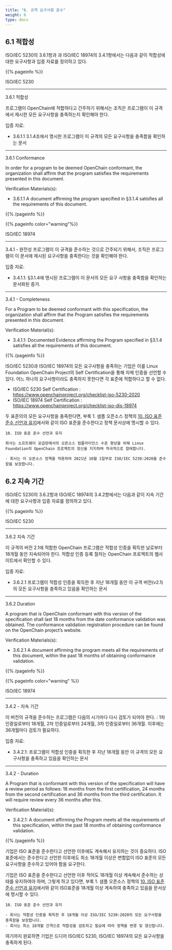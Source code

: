 ```yaml
---
title: "6. 규격 요구사항 준수"
weight: 6
type: docs
---
```


## 6.1 적합성

ISO/IEC 5230의 3.6.1항과 과 ISO/IEC 18974의 3.4.1항에서는 다음과 같이 적합성에 대한 요구사항과 입증 자료를 정의하고 있다.

{{% pageinfo %}}

ISO/IEC 5230

-----------

3.6.1 적합성

프로그램이 OpenChain에 적합하다고 간주하기 위해서는 조직은 프로그램이 이 규격에서 제시한 모든 요구사항을 충족하는지 확인해야 한다.

입증 자료:

* 3.6.1.1 3.1.4조에서 명시한 프로그램이 이 규격의 모든 요구사항을 충족함을 확인하는 문서


----------------

3.6.1 Conformance

In order for a program to be deemed OpenChain conformant, the organization shall affirm that the program satisfies the requirements presented in this document.

Verification Materials(s):

* 3.6.1.1 A document affirming the program specified in §3.1.4 satisfies all the requirements of this document.

{{% /pageinfo %}}

{{% pageinfo color="warning"%}}

ISO/IEC 18974

-----------

3.4.1 - 완전성
프로그램이 이 규격을 준수하는 것으로 간주되기 위해서, 조직은 프로그램이 이 문서에 제시된 요구사항을 충족한다는 것을 확인해야 한다.

입증 자료:

- 3.4.1.1: §3.1.4에 명시된 프로그램이 이 문서의 모든 요구 사항을 충족함을 확인하는 문서화된 증거.

----------------

3.4.1 - Completeness

For a Program to be deemed conformant with this specification, the organization shall affirm that the Program satisfies the requirements presented in this document.

Verification Material(s):
- 3.4.1.1: Documented Evidence affirming the Program specified in §3.1.4 satisfies all the requirements of this document.

{{% /pageinfo %}}

ISO/IEC 5230과 ISO/IEC 18974의 모든 요구사항을 충족하는 기업은 이를 Linux Foundation OpenChain Project의 Self Certification을 통해 자체 인증을 선언할 수 있다. 어느 하나의 요구사항이라도 충족하지 못한다면 각 표준에 적합하다고 할 수 없다.  

- ISO/IEC 5230 Self Certification : https://www.openchainproject.org/checklist-iso-5230-2020
- ISO/IEC 18974 Self Certification : https://www.openchainproject.org/checklist-iso-dis-18974

두 표준의의 모든 요구사항을 충족한다면, 부록 1. 샘플 오픈소스 정책의 [10. ISO 표준 준수 선언과 유지](../../../templates/1-policy/#10-iso-표준-준수-선언과-유지)에서와 같이 ISO 표준을 준수한다고 정책 문서상에 명시할 수 있다.

~~~
10. ISO 표준 준수 선언과 유지

회사는 소프트웨어 공급망에서의 오픈소스 컴플라이언스 수준 향상을 위해 Linux Foundation의 OpenChain 프로젝트의 정신을 지지하며 적극적으로 참여합니다.

- 회사는 이 오픈소스 정책을 적용하여 2021년 10월 1일부로 ISO/IEC 5230:2020을 준수함을 보장합니다.

~~~


## 6.2 지속 기간

ISO/IEC 5230의 3.6.2항과 ISO/IEC 18974의 3.4.2항에서는 다음과 같이 지속 기간에 대한 요구사항과 입증 자료를 정의하고 있다.

{{% pageinfo %}}

ISO/IEC 5230

-----------

3.6.2 지속 기간

이 규격의 버전 2.1에 적합한 OpenChain 프로그램은 적합성 인증을 획득한 날로부터 18개월 동안 지속되어야 한다. 적합성 인증 등록 절차는 OpenChain 프로젝트의 웹사이트에서 확인할 수 있다.

입증 자료:

* 3.6.2.1 프로그램이 적합성 인증을 획득한 후 지난 18개월 동안 이 규격 버전(v2.1)의 모든 요구사항을 충족하고 있음을 확인하는 문서

----------------

3.6.2 Duration

A program that is OpenChain conformant with this version of the specification shall last 18 months from the date conformance validation was obtained. The conformance validation registration procedure can be found on the OpenChain project’s website.

Verification Materials(s):

* 3.6.2.1 A document affirming the program meets all the requirements of this document, within the past 18 months of obtaining conformance validation.

{{% /pageinfo %}}

{{% pageinfo color="warning" %}}

ISO/IEC 18974

-----------

3.4.2 - 지속 기간

이 버전의 규격을 준수하는 프로그램은 다음의 시기마다 다시 검토가 되어야 한다. : 1차 인증일로부터 18개월, 2차 인증일로부터 24개월, 3차 인증일로부터 36개월. 이후에는 36개월마다 검토가 필요하다.

입증 자료:

- 3.4.2.1: 프로그램이 적합성 인증을 획득한 후 지난 18개월 동안 이 규격의 모든 요구사항을 충족하고 있음을 확인하는 문서

----------------

3.4.2 - Duration

A Program that is conformant with this version of the specification will have a review period as follows: 18 months from the first certification, 24 months from the second certification and 36 months from the third certification. It will require review every 36 months after this.

Verification Material(s):

- 3.4.2.1: A document affirming the Program meets all the requirements of this specification, within the past 18 months of obtaining conformance validation.

{{% /pageinfo %}}

기업은 ISO 표준을 준수한다고 선언한 이후에도 계속해서 유지하는 것이 중요하다. ISO 표준에서는 준수한다고  선언한 이후에도 최소 18개월 이상은 변함없이 ISO 표준의 모든 요구사항을 준수하고 있어야 함을 요구한다.

기업은 ISO 표준을 준수한다고 선언한 이후 적어도 18개월 이상 계속해서 준수하는 상태를 유지하여야 하며, 그렇게 하고 있다면, 부록 1. 샘플 오픈소스 정책의 [10. ISO 표준 준수 선언과 유지](../../../templates/1-policy/#10-iso-표준-준수-선언과-유지)에서와 같이 ISO표준을 18개월 이상 계속하여 충족하고 있음을 문서상에 명시할 수 있다. 

~~~
10. ISO 표준 준수 선언과 유지

- 회사는 적합성 인증을 획득한 후 18개월 이상 ISO/IEC 5230:2020의 모든 요구사항을 충족함을 보장합니다.
- 회사는 최소 18개월 간격으로 적합성을 검토하고 필요에 따라 정책을 변경 및 갱신합니다.

~~~

여기까지 완료하면 기업은 드디어 ISO/IEC 5230, ISO/IEC 18974의 모든 요구사항을 충족하게 된다.